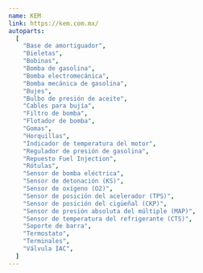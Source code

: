 ```yaml
---
name: KEM
link: https://kem.com.mx/
autoparts:
  [
    "Base de amortiguador",
    "Bieletas",
    "Bobinas",
    "Bomba de gasolina",
    "Bomba electromecánica",
    "Bomba mecánica de gasolina",
    "Bujes",
    "Bulbo de presión de aceite",
    "Cables para bujía",
    "Filtro de bomba",
    "Flotador de bomba",
    "Gomas",
    "Horquillas",
    "Indicador de temperatura del motor",
    "Regulador de presión de gasolina",
    "Repuesto Fuel Injection",
    "Rótulas",
    "Sensor de bomba eléctrica",
    "Sensor de detonación (KS)",
    "Sensor de oxígeno (O2)",
    "Sensor de posición del acelerador (TPS)",
    "Sensor de posición del cigüeñal (CKP)",
    "Sensor de presión absoluta del múltiple (MAP)",
    "Sensor de temperatura del refrigerante (CTS)",
    "Soporte de barra",
    "Termostato",
    "Terminales",
    "Válvula IAC",
  ]
---
```


